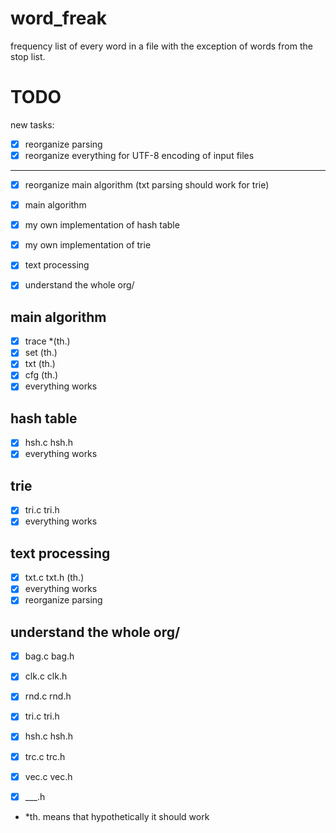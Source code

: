 # word_freak
frequency list of every word in a file with the exception of words from the stop list.

# TODO

new tasks:

- [x] reorganize parsing
- [x] reorganize everything for UTF-8 encoding of input files
--------------------

- [x] reorganize main algorithm (txt parsing should work for trie)


- [x] main algorithm
- [x] my own implementation of hash table
- [x] my own implementation of trie 
- [x] text processing 
- [x] understand the whole org/

## main algorithm 
- [x] trace *(th.)
- [x] set (th.)
- [x] txt (th.)
- [x] cfg (th.)
- [x] everything works 

## hash table 
- [x] hsh.c hsh.h
- [x] everything works 

## trie 
- [x] tri.c tri.h
- [x] everything works 

## text processing 
- [x] txt.c txt.h (th.)
- [x] everything works
- [X] reorganize parsing

## understand the whole org/
- [x] bag.c bag.h
- [x] clk.c clk.h
- [x] rnd.c rnd.h
- [x] tri.c tri.h
- [x] hsh.c hsh.h
- [x] trc.c trc.h
- [x] vec.c vec.h
- [x] \___.h



* *th. means that hypothetically it should work
